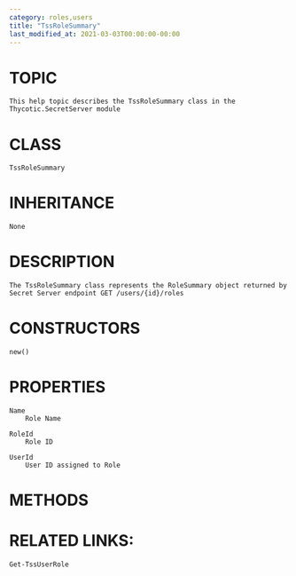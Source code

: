 ```yaml
---
category: roles,users
title: "TssRoleSummary"
last_modified_at: 2021-03-03T00:00:00-00:00
---
```


# TOPIC
    This help topic describes the TssRoleSummary class in the Thycotic.SecretServer module

# CLASS
    TssRoleSummary

# INHERITANCE
    None

# DESCRIPTION
    The TssRoleSummary class represents the RoleSummary object returned by Secret Server endpoint GET /users/{id}/roles

# CONSTRUCTORS
    new()

# PROPERTIES
    Name
        Role Name

    RoleId
        Role ID

    UserId
        User ID assigned to Role

# METHODS

# RELATED LINKS:
    Get-TssUserRole